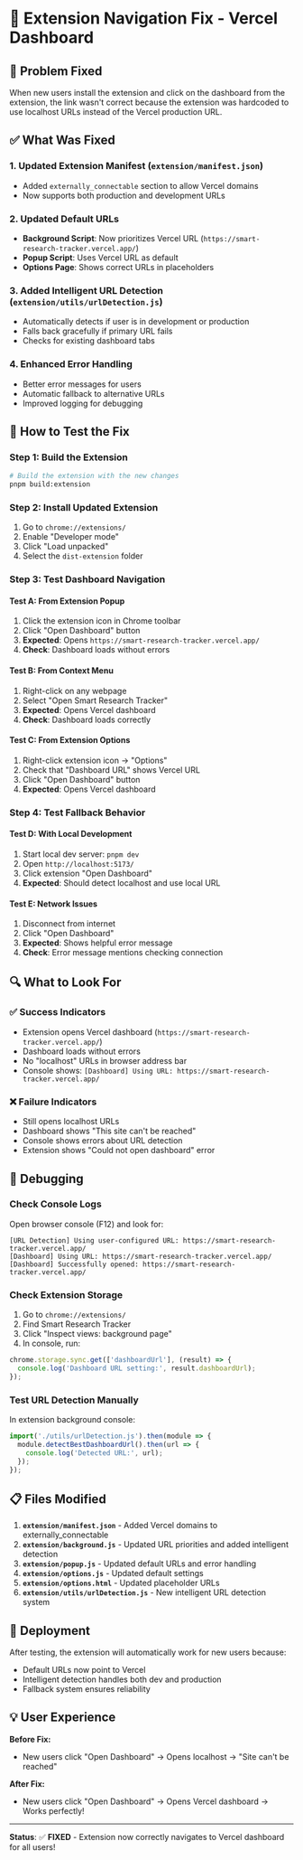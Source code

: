 # 🔧 Extension Navigation Fix - Vercel Dashboard

## 🚨 **Problem Fixed**

When new users install the extension and click on the dashboard from the extension, the link wasn't correct because the extension was hardcoded to use localhost URLs instead of the Vercel production URL.

## ✅ **What Was Fixed**

### 1. **Updated Extension Manifest** (`extension/manifest.json`)
- Added `externally_connectable` section to allow Vercel domains
- Now supports both production and development URLs

### 2. **Updated Default URLs** 
- **Background Script**: Now prioritizes Vercel URL (`https://smart-research-tracker.vercel.app/`)
- **Popup Script**: Uses Vercel URL as default
- **Options Page**: Shows correct URLs in placeholders

### 3. **Added Intelligent URL Detection** (`extension/utils/urlDetection.js`)
- Automatically detects if user is in development or production
- Falls back gracefully if primary URL fails
- Checks for existing dashboard tabs

### 4. **Enhanced Error Handling**
- Better error messages for users
- Automatic fallback to alternative URLs
- Improved logging for debugging

## 🧪 **How to Test the Fix**

### **Step 1: Build the Extension**
```bash
# Build the extension with the new changes
pnpm build:extension
```

### **Step 2: Install Updated Extension**
1. Go to `chrome://extensions/`
2. Enable "Developer mode"
3. Click "Load unpacked"
4. Select the `dist-extension` folder

### **Step 3: Test Dashboard Navigation**

#### **Test A: From Extension Popup**
1. Click the extension icon in Chrome toolbar
2. Click "Open Dashboard" button
3. **Expected**: Opens `https://smart-research-tracker.vercel.app/`
4. **Check**: Dashboard loads without errors

#### **Test B: From Context Menu**
1. Right-click on any webpage
2. Select "Open Smart Research Tracker"
3. **Expected**: Opens Vercel dashboard
4. **Check**: Dashboard loads correctly

#### **Test C: From Extension Options**
1. Right-click extension icon → "Options"
2. Check that "Dashboard URL" shows Vercel URL
3. Click "Open Dashboard" button
4. **Expected**: Opens Vercel dashboard

### **Step 4: Test Fallback Behavior**

#### **Test D: With Local Development**
1. Start local dev server: `pnpm dev`
2. Open `http://localhost:5173/`
3. Click extension "Open Dashboard"
4. **Expected**: Should detect localhost and use local URL

#### **Test E: Network Issues**
1. Disconnect from internet
2. Click "Open Dashboard"
3. **Expected**: Shows helpful error message
4. **Check**: Error message mentions checking connection

## 🔍 **What to Look For**

### **✅ Success Indicators**
- Extension opens Vercel dashboard (`https://smart-research-tracker.vercel.app/`)
- Dashboard loads without errors
- No "localhost" URLs in browser address bar
- Console shows: `[Dashboard] Using URL: https://smart-research-tracker.vercel.app/`

### **❌ Failure Indicators**
- Still opens localhost URLs
- Dashboard shows "This site can't be reached"
- Console shows errors about URL detection
- Extension shows "Could not open dashboard" error

## 🐛 **Debugging**

### **Check Console Logs**
Open browser console (F12) and look for:
```
[URL Detection] Using user-configured URL: https://smart-research-tracker.vercel.app/
[Dashboard] Using URL: https://smart-research-tracker.vercel.app/
[Dashboard] Successfully opened: https://smart-research-tracker.vercel.app/
```

### **Check Extension Storage**
1. Go to `chrome://extensions/`
2. Find Smart Research Tracker
3. Click "Inspect views: background page"
4. In console, run:
```javascript
chrome.storage.sync.get(['dashboardUrl'], (result) => {
  console.log('Dashboard URL setting:', result.dashboardUrl);
});
```

### **Test URL Detection Manually**
In extension background console:
```javascript
import('./utils/urlDetection.js').then(module => {
  module.detectBestDashboardUrl().then(url => {
    console.log('Detected URL:', url);
  });
});
```

## 📋 **Files Modified**

1. **`extension/manifest.json`** - Added Vercel domains to externally_connectable
2. **`extension/background.js`** - Updated URL priorities and added intelligent detection
3. **`extension/popup.js`** - Updated default URLs and error handling
4. **`extension/options.js`** - Updated default settings
5. **`extension/options.html`** - Updated placeholder URLs
6. **`extension/utils/urlDetection.js`** - New intelligent URL detection system

## 🚀 **Deployment**

After testing, the extension will automatically work for new users because:
- Default URLs now point to Vercel
- Intelligent detection handles both dev and production
- Fallback system ensures reliability

## 💡 **User Experience**

**Before Fix:**
- New users click "Open Dashboard" → Opens localhost → "Site can't be reached"

**After Fix:**
- New users click "Open Dashboard" → Opens Vercel dashboard → Works perfectly!

---

**Status**: ✅ **FIXED** - Extension now correctly navigates to Vercel dashboard for all users!
